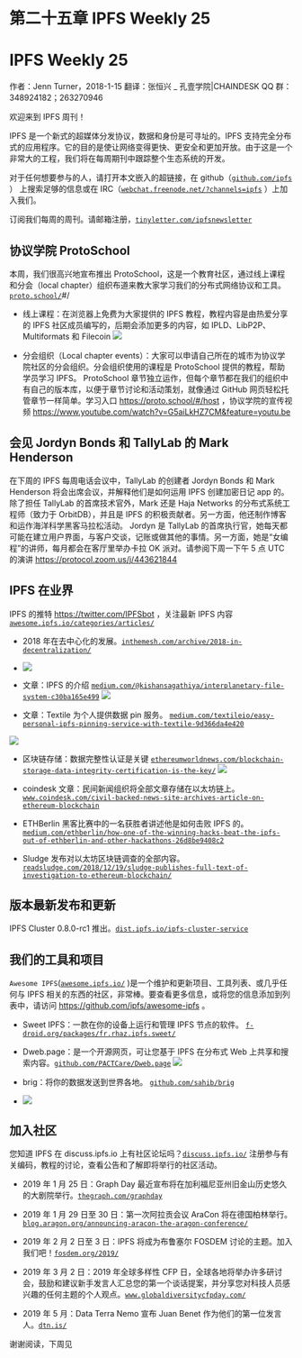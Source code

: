 # 第二十五章 IPFS Weekly 25

# IPFS Weekly 25

作者：Jenn Turner，2018-1-15 翻译：张恒兴 _ 孔壹学院|CHAINDESK QQ 群：348924182；263270946

欢迎来到 IPFS 周刊！

IPFS 是一个新式的超媒体分发协议，数据和身份是可寻址的。IPFS 支持完全分布式的应用程序。它的目的是使让网络变得更快、更安全和更加开放。由于这是一个非常大的工程，我们将在每周期刊中跟踪整个生态系统的开发。

对于任何想要参与的人，请打开本文嵌入的超链接，在 github（[`github.com/ipfs`](https://github.com/ipfs) ） 上搜索足够的信息或在 IRC（[`webchat.freenode.net/?channels=ipfs`](https://webchat.freenode.net/?channels=ipfs) ）上加入我们。

订阅我们每周的周刊。请邮箱注册，[`tinyletter.com/ipfsnewsletter`](https://tinyletter.com/ipfsnewsletter)

## 协议学院 ProtoSchool

本周，我们很高兴地宣布推出 ProtoSchool，这是一个教育社区，通过线上课程和分会（local chapter）组织布道来教大家学习我们的分布式网络协议和工具。[`proto.school/`](https://proto.school/)#/

*   线上课程：在浏览器上免费为大家提供的 IPFS 教程，教程内容是由热爱分享的 IPFS 社区成员编写的，后期会添加更多的内容，如 IPLD、LibP2P、Multiformats 和 Filecoin ![](img/abdc48770a63e19041566935142d8793.jpg)

*   分会组织（Local chapter events）：大家可以申请自己所在的城市为协议学院社区的分会组织。分会组织使用的课程是 ProtoSchool 提供的教程，帮助学员学习 IPFS。 ProtoSchool 章节独立运作，但每个章节都在我们的组织中有自己的版本库，以便于章节讨论和活动策划，就像通过 GitHub 网页轻松托管章节一样简单。学习入口 https://proto.school/#/host ，协议学院的宣传视频 https://www.youtube.com/watch?v=G5aiLkHZ7CM&feature=youtu.be

## 会见 Jordyn Bonds 和 TallyLab 的 Mark Henderson

在下周的 IPFS 每周电话会议中，TallyLab 的创建者 Jordyn Bonds 和 Mark Henderson 将会出席会议，并解释他们是如何运用 IPFS 创建加密日记 app 的。除了担任 TallyLab 的首席技术官外，Mark 还是 Haja Networks 的分布式系统工程师（致力于 OrbitDB），并且是 IPFS 的积极贡献者。另一方面，他还制作博客和运作海洋科学黑客马拉松活动。 Jordyn 是 TallyLab 的首席执行官，她每天都可能在建立用户界面，与客户交谈，记账或做其他的事情。另一方面，她是“女编程”的讲师，每月都会在客厅里举办卡拉 OK 派对。请参阅下周一下午 5 点 UTC 的演讲 https://protocol.zoom.us/j/443621844

## IPFS 在业界

IPFS 的推特 https://twitter.com/IPFSbot ，关注最新 IPFS 内容 [`awesome.ipfs.io/categories/articles/`](https://awesome.ipfs.io/categories/articles/)

*   2018 年在去中心化的发展。[`inthemesh.com/archive/2018-in-decentralization/`](https://inthemesh.com/archive/2018-in-decentralization/)

*   ![](img/4d9a2e7d7c5629abea2518c13b3214d1.jpg)

*   文章：IPFS 的介绍 [`medium.com/@kishansagathiya/interplanetary-file-system-c30ba165e499`](https://medium.com/@kishansagathiya/interplanetary-file-system-c30ba165e499) ![](img/1a10ceeac24bb129831670bad6171949.jpg)

*   文章：Textile 为个人提供数据 pin 服务。 [`medium.com/textileio/easy-personal-ipfs-pinning-service-with-textile-9d366da4e420`](https://medium.com/textileio/easy-personal-ipfs-pinning-service-with-textile-9d366da4e420)

![](img/7d499b3f209ec8414fa16ddcc6c0719a.jpg)

*   区块链存储：数据完整性认证是关键 [`ethereumworldnews.com/blockchain-storage-data-integrity-certification-is-the-key/`](https://ethereumworldnews.com/blockchain-storage-data-integrity-certification-is-the-key/) ![](img/219a96e83324c93e8e5dde287979de75.jpg)

*   coindesk 文章：民间新闻组织将全部文章存储在以太坊链上。 [`www.coindesk.com/civil-backed-news-site-archives-article-on-ethereum-blockchain`](https://www.coindesk.com/civil-backed-news-site-archives-article-on-ethereum-blockchain)

*   ETHBerlin 黑客比赛中的一名获胜者讲述他是如何击败 IPFS 的。 [`medium.com/ethberlin/how-one-of-the-winning-hacks-beat-the-ipfs-out-of-ethberlin-and-other-hackathons-26d8be9408c2`](https://medium.com/ethberlin/how-one-of-the-winning-hacks-beat-the-ipfs-out-of-ethberlin-and-other-hackathons-26d8be9408c2)

*   Sludge 发布对以太坊区块链调查的全部内容。 [`readsludge.com/2018/12/19/sludge-publishes-full-text-of-investigation-to-ethereum-blockchain/`](https://readsludge.com/2018/12/19/sludge-publishes-full-text-of-investigation-to-ethereum-blockchain/)

## 版本最新发布和更新

IPFS Cluster 0.8.0-rc1 推出。[`dist.ipfs.io/ipfs-cluster-service`](https://dist.ipfs.io/ipfs-cluster-service)

## 我们的工具和项目

`Awesome IPFS`([`awesome.ipfs.io/`](https://awesome.ipfs.io/) )是一个维护和更新项目、工具列表、或几乎任何与 IPFS 相关的东西的社区，非常棒。要查看更多信息，或将您的信息添加到列表中，请访问 https://github.com/ipfs/awesome-ipfs 。

*   Sweet IPFS：一款在你的设备上运行和管理 IPFS 节点的软件。 [`f-droid.org/packages/fr.rhaz.ipfs.sweet/`](https://f-droid.org/packages/fr.rhaz.ipfs.sweet/)

*   Dweb.page：是一个开源网页，可让您基于 IPFS 在分布式 Web 上共享和搜索内容。[`github.com/PACTCare/Dweb.page`](https://github.com/PACTCare/Dweb.page) ![](img/a5a7c6a6cd5fa5e0806e6a20977b0f64.jpg)

*   brig：将你的数据发送到世界各地。 [`github.com/sahib/brig`](https://github.com/sahib/brig)

*   ![](img/8f4a0b25c41585cd648529fae2becdb3.jpg)

## 加入社区

您知道 IPFS 在 discuss.ipfs.io 上有社区论坛吗？[`discuss.ipfs.io/`](https://discuss.ipfs.io/) 注册参与有关编码，教程的讨论，查看公告和了解即将举行的社区活动。

*   2019 年 1 月 25 日：Graph Day 最近宣布将在加利福尼亚州旧金山历史悠久的大剧院举行。[`thegraph.com/graphday`](https://thegraph.com/graphday)

*   2019 年 1 月 29 日至 30 日：第一次阿拉贡会议 AraCon 将在德国柏林举行。[`blog.aragon.org/announcing-aracon-the-aragon-conference/`](https://blog.aragon.org/announcing-aracon-the-aragon-conference/)

*   2019 年 2 月 2 日至 3 日：IPFS 将成为布鲁塞尔 FOSDEM 讨论的主题。加入我们吧！[`fosdem.org/2019/`](https://fosdem.org/2019/)

*   2019 年 3 月 2 日：2019 年全球多样性 CFP 日，全球各地将举办许多研讨会，鼓励和建议新手发言人汇总您的第一个谈话提案，并分享您对科技人员感兴趣的任何主题的个人观点。[`www.globaldiversitycfpday.com/`](https://www.globaldiversitycfpday.com/)

*   2019 年 5 月：Data Terra Nemo 宣布 Juan Benet 作为他们的第一位发言人。[`dtn.is/`](https://dtn.is/)

谢谢阅读，下周见